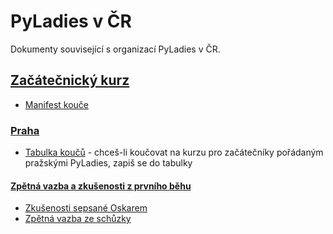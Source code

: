 # PyLadies v ČR

Dokumenty související s organizací PyLadies v ČR.

## [Začátečnický kurz](beginner-course/)

- [Manifest kouče](beginner-course/coach-manifest.md)

### [Praha](beginner-course/praha/)

- [Tabulka koučů][tabulka-koucu] - chceš-li koučovat na kurzu pro začátečníky pořádaným pražskými PyLadies, zapiš se do tabulky

#### [Zpětná vazba a zkušenosti z prvního běhu](first-run-feedback/)

- [Zkušenosti sepsané Oskarem](first-run-feedback/experiences.md)
- [Zpětná vazba ze schůzky](first-run-feedback/feedback.md)

[tabulka-koucu]: https://docs.google.com/spreadsheets/d/1VGmtDIyKCG89Dlo__Zq_AoEb6Raa1cJs_9P6Nwelejw/edit#gid=444938247
